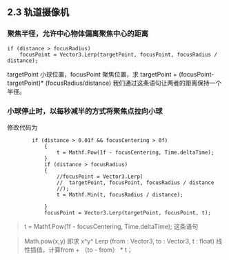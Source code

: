 ## 2.3 轨道摄像机
### 聚焦半径，允许中心物体偏离聚焦中心的距离
```
if (distance > focusRadius)	
	focusPoint = Vector3.Lerp(targetPoint, focusPoint, focusRadius / distance);
```
targetPoint 小球位置，focusPoint 聚焦位置，求 targetPoint + (focusPoint-targetPoint)*  (focusRadius/distance)
我们通过这条语句让两者的距离保持一个半径。 

### 小球停止时，以每秒减半的方式将聚焦点拉向小球
修改代码为
```
	    if (distance > 0.01f && focusCentering > 0f)
            {
                t = Mathf.Pow(1f - focusCentering, Time.deltaTime);
            }
            if (distance > focusRadius)
            {
                //focusPoint = Vector3.Lerp(
                //	targetPoint, focusPoint, focusRadius / distance
                //);
                t = Mathf.Min(t, focusRadius / distance);

            }
            focusPoint = Vector3.Lerp(targetPoint, focusPoint, t);
```
>t = Mathf.Pow(1f - focusCentering, Time.deltaTime);
这条语句


> Math.pow(x,y) 即求 x^y^ 
> Lerp (from : Vector3, to : Vector3, t : float)  线性插值，计算from + （to - from） * t；